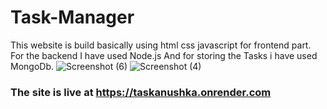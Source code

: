 # Task-Manager

This website is build basically using html css javascript for frontend part.
For the backend I have used Node.js And for storing the Tasks i have used MongoDb.
![Screenshot (6)](https://github.com/Anushkabh/Task-Manager/assets/99523033/ba9414a5-b6f1-4970-8f73-923fc9ddd725)
![Screenshot (4)](https://github.com/Anushkabh/Task-Manager/assets/99523033/7d99a025-caa6-4596-8395-7a1c0720ce89)
### The site is live at https://taskanushka.onrender.com
